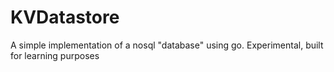 # KVDatastore
A simple implementation of a nosql "database" using go. Experimental, built for learning purposes
